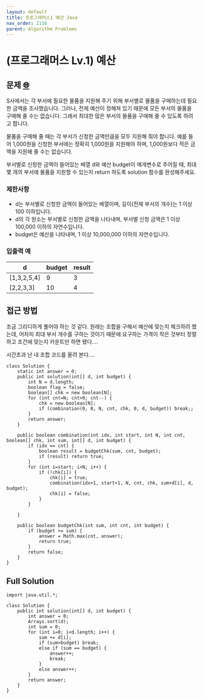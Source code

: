 ```yaml
---
layout: default
title: 프로그래머스1 예산 Java
nav_order: 2116
parent: Algorithm Problems
---
```


# **(프로그래머스 Lv.1) 예산**

## **문제 [🌐](https://school.programmers.co.kr/learn/courses/30/lessons/12982)**

S사에서는 각 부서에 필요한 물품을 지원해 주기 위해 부서별로 물품을 구매하는데 필요한 금액을 조사했습니다. 그러나, 전체 예산이 정해져 있기 때문에 모든 부서의 물품을 구매해 줄 수는 없습니다. 그래서 최대한 많은 부서의 물품을 구매해 줄 수 있도록 하려고 합니다.

물품을 구매해 줄 때는 각 부서가 신청한 금액만큼을 모두 지원해 줘야 합니다. 예를 들어 1,000원을 신청한 부서에는 정확히 1,000원을 지원해야 하며, 1,000원보다 적은 금액을 지원해 줄 수는 없습니다.

부서별로 신청한 금액이 들어있는 배열 d와 예산 budget이 매개변수로 주어질 때, 최대 몇 개의 부서에 물품을 지원할 수 있는지 return 하도록 solution 함수를 완성해주세요.

### **제한사항**

-   d는 부서별로 신청한 금액이 들어있는 배열이며, 길이(전체 부서의 개수)는 1 이상 100 이하입니다.
-   d의 각 원소는 부서별로 신청한 금액을 나타내며, 부서별 신청 금액은 1 이상 100,000 이하의 자연수입니다.
-   budget은 예산을 나타내며, 1 이상 10,000,000 이하의 자연수입니다.

### **입출력 예**

|d | budget | result|
|---|-------|-------|
| \[1,3,2,5,4\] | 9 | 3 |
| \[2,2,3,3\] | 10 | 4 |

## **접근 방법**

조금 그리디하게 풀어야 하는 것 같다. 원래는 조합을 구해서 예산에 맞는지 체크하려 했는데, 어차피 최대 부서 개수를 구하는 것이기 때문에 요구하는 가격이 작은 것부터 정렬하고 조건에 맞는지 카운트만 하면 됐다….

시간초과 난 내 조합 코드를 올려 본다….

```
class Solution {
    static int answer = 0;
    public int solution(int[] d, int budget) {
        int N = d.length;
        boolean flag = false;
        boolean[] chk = new boolean[N];
        for (int cnt=N; cnt>0; cnt--) {
            chk = new boolean[N];
            if (combination(0, 0, N, cnt, chk, 0, d, budget)) break;;            
        }
        return answer;
    }
    
    public boolean combination(int idx, int start, int N, int cnt, boolean[] chk, int sum, int[] d, int budget) {
        if (idx == cnt) {
            boolean result = budgetChk(sum, cnt, budget);
            if (result) return true;
        }
        for (int i=start; i<N; i++) {
            if (!chk[i]) {
                chk[i] = true;
                combination(idx+1, start+1, N, cnt, chk, sum+d[i], d, budget);
                chk[i] = false;
            }
        }
        
    }
    
    public boolean budgetChk(int sum, int cnt, int budget) {
        if (budget >= sum) {
            answer = Math.max(cnt, answer);
            return true;
        }
        return false;
    }
}
```

## **Full Solution**

```
import java.util.*;

class Solution {
    public int solution(int[] d, int budget) {
        int answer = 0;
        Arrays.sort(d);
        int sum = 0;
        for (int i=0; i<d.length; i++) {
            sum += d[i];
            if (sum>budget) break;
            else if (sum == budget) {
                answer++;
                break;
            }
            else answer++;
        }
        return answer;
    }
}
```
